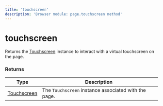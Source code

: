 ```yaml
---
title: 'touchscreen'
description: 'Browser module: page.touchscreen method'
---
```


# touchscreen

Returns the [Touchscreen](https://grafana.com/docs/k6/<K6_VERSION>/javascript-api/k6-experimental/browser/touchscreen/) instance to interact with a virtual touchscreen on the page.

### Returns

| Type                                                                                                        | Description                                          |
| ----------------------------------------------------------------------------------------------------------- | ---------------------------------------------------- |
| [Touchscreen](https://grafana.com/docs/k6/<K6_VERSION>/javascript-api/k6-experimental/browser/touchscreen/) | The `Touchscreen` instance associated with the page. |
